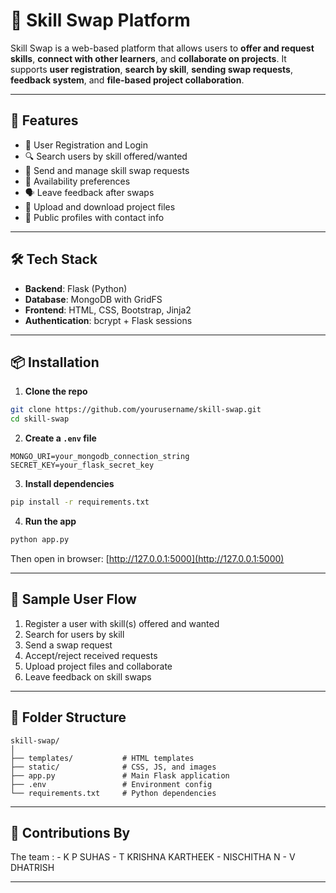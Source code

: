 # 🔁 Skill Swap Platform

Skill Swap is a web-based platform that allows users to **offer and request skills**, **connect with other learners**, and **collaborate on projects**. It supports **user registration**, **search by skill**, **sending swap requests**, **feedback system**, and **file-based project collaboration**.

---

## 🚀 Features

- 🔐 User Registration and Login  
- 🔍 Search users by skill offered/wanted  
- 📨 Send and manage skill swap requests  
- 📅 Availability preferences  
- 🗣️ Leave feedback after swaps  
- 📁 Upload and download project files  
- 💬 Public profiles with contact info

---

## 🛠️ Tech Stack

- **Backend**: Flask (Python)  
- **Database**: MongoDB with GridFS  
- **Frontend**: HTML, CSS, Bootstrap, Jinja2  
- **Authentication**: bcrypt + Flask sessions

---

## 📦 Installation

1. **Clone the repo**

```bash
git clone https://github.com/yourusername/skill-swap.git
cd skill-swap
```

2. **Create a `.env` file**

```env
MONGO_URI=your_mongodb_connection_string
SECRET_KEY=your_flask_secret_key
```

3. **Install dependencies**

```bash
pip install -r requirements.txt
```

4. **Run the app**

```bash
python app.py
```

Then open in browser: [http://127.0.0.1:5000](http://127.0.0.1:5000)

---

## 🧪 Sample User Flow

1. Register a user with skill(s) offered and wanted  
2. Search for users by skill  
3. Send a swap request  
4. Accept/reject received requests  
5. Upload project files and collaborate  
6. Leave feedback on skill swaps

---

## 📁 Folder Structure

```
skill-swap/
│
├── templates/           # HTML templates
├── static/              # CSS, JS, and images
├── app.py               # Main Flask application
├── .env                 # Environment config
└── requirements.txt     # Python dependencies
```

---

## 🤝 Contributions By

The team : - K P SUHAS
           - T KRISHNA KARTHEEK
           - NISCHITHA N
           - V DHATRISH

---


